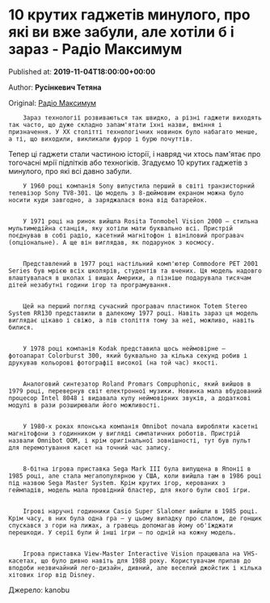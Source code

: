 
# 10 крутих гаджетів минулого, про які ви вже забули, але хотіли б і зараз - Радіо Максимум

Published at: **2019-11-04T18:00:00+00:00**

Author: **Русінкевич Тетяна**

Original: [Радіо Максимум](https://maximum.fm/10-krutih-gadzhetiv-minulogo-pro-yaki-vi-vzhe-zabuli-ale-hotili-b-i-zaraz_n169048)


        Зараз технології розвиваються так швидко, а різні гаджети виходять так часто, що дуже складно запам'ятати їхні назви, вміння і призначення. У XX столітті технологічних новинок було набагато менше, а ті, що виходили, викликали фурор і бурю почуттів.
      
Тепер ці гаджети стали частиною історії, і навряд чи хтось пам'ятає про тогочасні мрії підлітків або техногіків. Згадуємо 10 крутих гаджетів з минулого, про які всі давно забули.

        У 1960 році компанія Sony випустила перший в світі транзисторний телевізор Sony TV8-301. Цю модель з 8-дюймовим екраном можна було носити куди завгодно, а заряджалася вона від батарейок.
      

        У 1971 році на ринок вийшла Rosita Tonmobel Vision 2000 – стильна мультимедійна станція, яку хотіли мати буквально всі. Пристрій поєднував в собі радіо, касетний магнітофон і вініловий програвач (опціональне). А ще він виглядав, як подарунок з космосу.
      

        Представлений в 1977 році настільний комп'ютер Commodore PET 2001 Series був мрією всіх школярів, студентів та вчених. Ця модель надовго влаштувалася в школах і вишах Америки, а пізніше подарувала тисячам дітей незабутні години ігор та програмування.
      

        Цей на перший погляд сучасний програвач пластинок Totem Stereo System RR130 представили в далекому 1977 році. Навіть зараз ця модель виглядає цікаво і свіжо, а пів століття тому за неї, можливо, навіть билися.
      

        У 1978 році компанія Kodak представила щось неймовірне – фотоапарат Colorburst 300, який буквально за кілька секунд робив і друкував кольорові фотографії високої (на той час) якості.
      

        Аналоговий синтезатор Roland Promars Compuphonic, який вийшов в 1979 році, перевернув світ електронної музики. Новинка мала вбудований процесор Intel 8048 і видавала купу неймовірних звуків, а додаткові модулі в рази розширювали його можливості.
      

        У 1980-х роках японська компанія Omnibot почала виробляти касетні магнітофони з годинником у вигляді симпатичних роботів. Пристрій назвали Omnibot OOM, і крім оригінальної зовнішності, тут був пульт для перемотування касет на точний час запису.
      

        8-бітна ігрова приставка Sega Mark III була випущена в Японії в 1985 році, але стала мегапопулярною у США, коли вийшла там в 1986 році під назвою Sega Master System. Крім крутих ігор, керованих з геймпадів, модель мала провідний бластер, для якого були свої ігри.
      

        Ігрові наручні годинники Casio Super Slalomer вийшли в 1985 році. Крім часу, в них була одна гра – у цьому випадку про слалом, де гонщик спускався з гори на лижах, а гравець допомагав йому об'їжджати перешкоди. У серії були й інші ігри – по одній на кожну модель.
      

        Ігрова приставка View-Master Interactive Vision працювала на VHS-касетах, що було дивно навіть для 1988 року. Користувачам припав до вподоби незвичайний лего-дизайн, дивний, але веселий джойстик і кілька хітових ігор від Disney.
      
Джерело: kanobu
